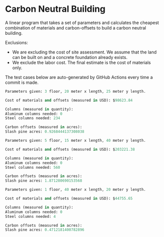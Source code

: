 # Carbon Neutral Building
A linear program that takes a set of parameters and calculates the cheapest combination of materials and carbon-offsets to build a carbon neutral building.

Exclusions:
- We are excluding the cost of site assessment. We assume that the land can be built on and a concrete foundation already exists.
- We exclude the labor cost. The final estimate is the cost of materials only.

The test cases below are auto-generated by GitHub Actions every time a commit is made.
<!-- TEST CASE 1 -->
```python
Parameters given: 3 floor, 20 meter x length, 25 meter y length.

Cost of materials and offsets (measured in USD): $98623.84

Columns (measured in quantity):
Aluminum columns needed: 0
Steel columns needed: 234

Carbon offsets (measured in acres):
Slash pine acres: 0.9268444137308038
```
<!-- END TEST CASE -->

<!-- TEST CASE 2 -->
```python
Parameters given: 5 floor, 15 meter x length, 40 meter y length.

Cost of materials and offsets (measured in USD): $203221.38

Columns (measured in quantity):
Aluminum columns needed: 0
Steel columns needed: 560

Carbon offsets (measured in acres):
Slash pine acres: 1.871280690153568
```
<!-- END TEST CASE -->

<!-- TEST CASE 3 -->
```python
Parameters given: 1 floor, 40 meter x length, 20 meter y length.

Cost of materials and offsets (measured in USD): $44755.65

Columns (measured in quantity):
Aluminum columns needed: 0
Steel columns needed: 4

Carbon offsets (measured in acres):
Slash pine acres: 0.4712181400782896
```
<!-- END TEST CASE -->
